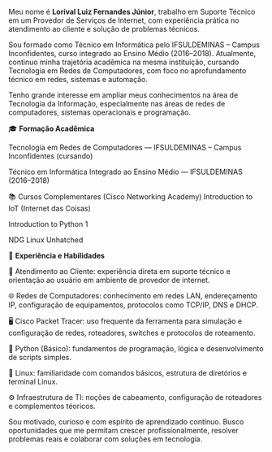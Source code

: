 Meu nome é **Lorival Luiz Fernandes Júnior**, trabalho em Suporte Técnico em um Provedor de Serviços de Internet, com experiência prática no atendimento ao cliente e solução de problemas técnicos.

Sou formado como Técnico em Informática pelo IFSULDEMINAS – Campus Inconfidentes, curso integrado ao Ensino Médio (2016–2018). Atualmente, continuo minha trajetória acadêmica na mesma instituição, cursando Tecnologia em Redes de Computadores, com foco no aprofundamento técnico em redes, sistemas e automação.

Tenho grande interesse em ampliar meus conhecimentos na área de Tecnologia da Informação, especialmente nas áreas de redes de computadores, sistemas operacionais e programação.


🎓 **Formação Acadêmica**

Tecnologia em Redes de Computadores — IFSULDEMINAS – Campus Inconfidentes (cursando)

Técnico em Informática Integrado ao Ensino Médio — IFSULDEMINAS (2016–2018)

📚 Cursos Complementares (Cisco Networking Academy)
Introduction to IoT (Internet das Coisas)

Introduction to Python 1

NDG Linux Unhatched



💼 **Experiência e Habilidades**

💬 Atendimento ao Cliente: experiência direta em suporte técnico e orientação ao usuário em ambiente de provedor de internet.

🌐 Redes de Computadores: conhecimento em redes LAN, endereçamento IP, configuração de equipamentos, protocolos como TCP/IP, DNS e DHCP.

🖥️ Cisco Packet Tracer: uso frequente da ferramenta para simulação e configuração de redes, roteadores, switches e protocolos de roteamento.

🐍 Python (Básico): fundamentos de programação, lógica e desenvolvimento de scripts simples.

🐧 Linux: familiaridade com comandos básicos, estrutura de diretórios e terminal Linux.

⚙️ Infraestrutura de TI: noções de cabeamento, configuração de roteadores e complementos téoricos.

Sou motivado, curioso e com espírito de aprendizado contínuo. Busco oportunidades que me permitam crescer profissionalmente, resolver problemas reais e colaborar com soluções em tecnologia.


